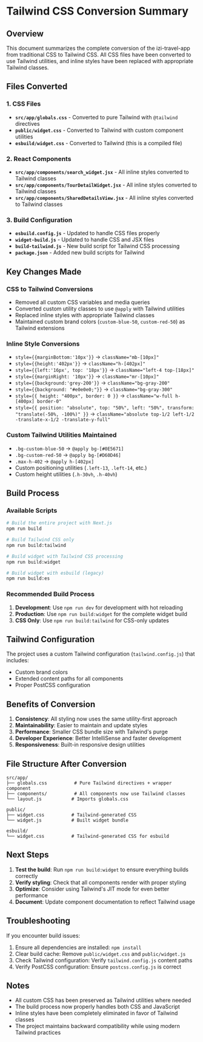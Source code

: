 # Tailwind CSS Conversion Summary

## Overview
This document summarizes the complete conversion of the izi-travel-app from traditional CSS to Tailwind CSS. All CSS files have been converted to use Tailwind utilities, and inline styles have been replaced with appropriate Tailwind classes.

## Files Converted

### 1. CSS Files
- **`src/app/globals.css`** - Converted to pure Tailwind with `@tailwind` directives
- **`public/widget.css`** - Converted to Tailwind with custom component utilities
- **`esbuild/widget.css`** - Converted to Tailwind (this is a compiled file)

### 2. React Components
- **`src/app/components/search_widget.jsx`** - All inline styles converted to Tailwind classes
- **`src/app/components/TourDetailWidget.jsx`** - All inline styles converted to Tailwind classes  
- **`src/app/components/SharedDetailsView.jsx`** - All inline styles converted to Tailwind classes

### 3. Build Configuration
- **`esbuild.config.js`** - Updated to handle CSS files properly
- **`widget-build.js`** - Updated to handle CSS and JSX files
- **`build-tailwind.js`** - New build script for Tailwind CSS processing
- **`package.json`** - Added new build scripts for Tailwind

## Key Changes Made

### CSS to Tailwind Conversions
- Removed all custom CSS variables and media queries
- Converted custom utility classes to use `@apply` with Tailwind utilities
- Replaced inline styles with appropriate Tailwind classes
- Maintained custom brand colors (`custom-blue-50`, `custom-red-50`) as Tailwind extensions

### Inline Style Conversions
- `style={{marginBottom:'10px'}}` → `className="mb-[10px]"`
- `style={{height:'402px'}}` → `className="h-[402px]"`
- `style={{left:'16px', top: '18px'}}` → `className="left-4 top-[18px]"`
- `style={{marginRight: '10px'}}` → `className="mr-[10px]"`
- `style={{background:'grey-200'}}` → `className="bg-gray-200"`
- `style={{background: "#e0e0e0;"}}` → `className="bg-gray-300"`
- `style={{ height: "400px", border: 0 }}` → `className="w-full h-[400px] border-0"`
- `style={{ position: "absolute", top: "50%", left: "50%", transform: "translate(-50%, -100%)" }}` → `className="absolute top-1/2 left-1/2 -translate-x-1/2 -translate-y-full"`

### Custom Tailwind Utilities Maintained
- `.bg-custom-blue-50` → `@apply bg-[#0E5671]`
- `.bg-custom-red-50` → `@apply bg-[#D60D46]`
- `.max-h-402` → `@apply h-[402px]`
- Custom positioning utilities (`.left-13`, `.left-14`, etc.)
- Custom height utilities (`.h-30vh`, `.h-40vh`)

## Build Process

### Available Scripts
```bash
# Build the entire project with Next.js
npm run build

# Build Tailwind CSS only
npm run build:tailwind

# Build widget with Tailwind CSS processing
npm run build:widget

# Build widget with esbuild (legacy)
npm run build:es
```

### Recommended Build Process
1. **Development**: Use `npm run dev` for development with hot reloading
2. **Production**: Use `npm run build:widget` for the complete widget build
3. **CSS Only**: Use `npm run build:tailwind` for CSS-only updates

## Tailwind Configuration

The project uses a custom Tailwind configuration (`tailwind.config.js`) that includes:
- Custom brand colors
- Extended content paths for all components
- Proper PostCSS configuration

## Benefits of Conversion

1. **Consistency**: All styling now uses the same utility-first approach
2. **Maintainability**: Easier to maintain and update styles
3. **Performance**: Smaller CSS bundle size with Tailwind's purge
4. **Developer Experience**: Better IntelliSense and faster development
5. **Responsiveness**: Built-in responsive design utilities

## File Structure After Conversion

```
src/app/
├── globals.css          # Pure Tailwind directives + wrapper component
├── components/          # All components now use Tailwind classes
└── layout.js           # Imports globals.css

public/
├── widget.css          # Tailwind-generated CSS
└── widget.js           # Built widget bundle

esbuild/
└── widget.css          # Tailwind-generated CSS for esbuild
```

## Next Steps

1. **Test the build**: Run `npm run build:widget` to ensure everything builds correctly
2. **Verify styling**: Check that all components render with proper styling
3. **Optimize**: Consider using Tailwind's JIT mode for even better performance
4. **Document**: Update component documentation to reflect Tailwind usage

## Troubleshooting

If you encounter build issues:
1. Ensure all dependencies are installed: `npm install`
2. Clear build cache: Remove `public/widget.css` and `public/widget.js`
3. Check Tailwind configuration: Verify `tailwind.config.js` content paths
4. Verify PostCSS configuration: Ensure `postcss.config.js` is correct

## Notes

- All custom CSS has been preserved as Tailwind utilities where needed
- The build process now properly handles both CSS and JavaScript
- Inline styles have been completely eliminated in favor of Tailwind classes
- The project maintains backward compatibility while using modern Tailwind practices
